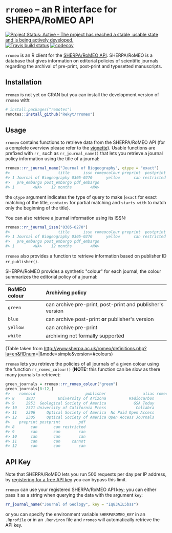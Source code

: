 
<!-- README.md is generated from README.Rmd. Please edit that file -->
`rromeo` – an R interface for SHERPA/RoMEO API
==============================================

[![Project Status: Active – The project has reached a stable, usable state and is being actively developed.](https://www.repostatus.org/badges/latest/active.svg)](https://www.repostatus.org/#active) [![Travis build status](https://travis-ci.org/Rekyt/rromeo.svg?branch=master)](https://travis-ci.org/Rekyt/rromeo) [![codecov](https://codecov.io/gh/Rekyt/rromeo/branch/master/graph/badge.svg)](https://codecov.io/gh/Rekyt/rromeo)

`rromeo` is an R client for the [SHERPA/RoMEO API](http://www.sherpa.ac.uk/romeo/index.php?la=en&fIDnum=&mode=simple). SHERPA/RoMEO is a database that gives information on editorial policies of scientific journals regarding the archival of pre-print, post-print and typesetted manuscripts.

Installation
------------

`rromeo` is not yet on CRAN but you can install the development version of `rromeo` with:

``` r
# install.packages("remotes")
remotes::install_github("Rekyt/rromeo")
```

Usage
-----

`rromeo` contains functions to retrieve data from the SHERPA/RoMEO API (for a complete overview please refer to the [vignette](https://rekyt.github.io/rromeo/articles/overview.html)). Usable functions are prefixed with `rr_` such as `rr_journal_name()` that lets you retrieve a journal policy information using the title of a journal:

``` r
rromeo::rr_journal_name("Journal of Biogeography", qtype = "exact")
#>                     title      issn romeocolour preprint  postprint    pdf
#> 1 Journal of Biogeography 0305-0270      yellow      can restricted cannot
#>   pre_embargo post_embargo pdf_embargo
#> 1        <NA>    12 months        <NA>
```

the `qtype` argument indicates the type of query to make (`exact` for exact matching of the title, `contains` for partial matching and `starts with` to match only the beginning of the title).

You can also retrieve a journal information using its ISSN:

``` r
rromeo::rr_journal_issn("0305-0270")
#>                     title      issn romeocolour preprint  postprint    pdf
#> 1 Journal of Biogeography 0305-0270      yellow      can restricted cannot
#>   pre_embargo post_embargo pdf_embargo
#> 1        <NA>    12 months        <NA>
```

`rromeo` also provides a function to retrieve information based on publisher ID `rr_publisher()`.

SHERPA/RoMEO provides a synthetic "colour" for each journal, the colour summarizes the editorial policy of a journal:

| RoMEO colour | Archiving policy                                          |
|:-------------|:----------------------------------------------------------|
| `green`      | can archive pre-print, post-print and publisher's version |
| `blue`       | can archive post-print **or** publisher's version         |
| `yellow`     | can archive pre-print                                     |
| `white`      | archiving not formally supported                          |

(Table taken from <http://www.sherpa.ac.uk/romeo/definitions.php?la=en&fIDnum>=|&mode=simple&version=\#colours)

`rromeo` lets you retrieve the policies of all journals of a given colour using the function `rr_romeo_colour()` (**NOTE:** this function can be slow as there many journals to retrieve):

``` r
green_journals = rromeo::rr_romeo_colour("green")
green_journals[8:12,]
#>    romeoid                      publisher                alias romeocolour
#> 8     1937          University of Arizona          Radiocarbon       green
#> 9     2951  Geological Society of America            GSA Today       green
#> 10    2521 University of California Press             Collabra       green
#> 11    2306     Optical Society of America  No Paid Open Access       green
#> 12    2305     Optical Society of America Open Access Journals       green
#>    preprint postprint        pdf
#> 8       can       can restricted
#> 9       can       can        can
#> 10      can       can        can
#> 11      can       can     cannot
#> 12      can       can        can
```

API Key
-------

Note that SHERPA/RoMEO lets you run 500 requests per day per IP address, by [registering for a free API key](http://www.sherpa.ac.uk/romeo/apiregistry.php) you can bypass this limit.

`rromeo` can use your registered SHERPA/RoMEO API key; you can either pass it as a string when querying the data with the argument `key`:

``` r
rr_journal_name("Journal of Geology", key = "Iq83AIL5bss")
```

or you can specify the environment variable `SHERPAROMEO_KEY` in an `.Rprofile` or in an `.Renviron` file and `rromeo` will automatically retrieve the API key.
